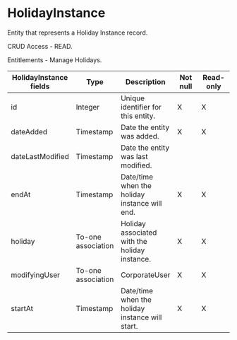 # HolidayInstance

Entity that represents a Holiday Instance record.

CRUD Access - READ.

Entitlements - Manage Holidays.

<table>
    <colgroup>
        <col width="20%" />
        <col width="20%" />
        <col width="20%" />
        <col width="20%" />
        <col width="20%" />
    </colgroup>
    <thead>
        <tr class="header">
            <th>HolidayInstance fields</th>
            <th>Type</th>
            <th>Description</th>
            <th>Not null</th>
            <th>Read-only</th>
        </tr>
    </thead>
    <tbody>
        <tr class="even">
            <td>id</td>
            <td>Integer</td>
            <td>Unique identifier for this entity.</td>
            <td>X</td>
            <td>X</td>
        </tr>
        <tr class="odd">
            <td>dateAdded</td>
            <td>Timestamp</td>
            <td>Date the entity was added.</td>
            <td>X</td>
            <td>X</td>
        </tr>
        <tr class="even">
            <td>dateLastModified</td>
            <td>Timestamp</td>
            <td>Date the entity was last modified.</td>
            <td></td>
            <td></td>
        </tr>
        <tr class="odd">
            <td>endAt</td>
            <td>Timestamp</td>
            <td>Date/time when the holiday instance will end.</td>
            <td>X</td>
            <td>X</td>
        </tr>
        <tr class="even">
            <td>holiday</td>
            <td>To-one association</td>
            <td>Holiday associated with the holiday instance.</td>
            <td>X</td>
            <td>X</td>
        </tr>
        <tr class="odd">
            <td>modifyingUser</td>
            <td>To-one association</td>
            <td>CorporateUser</td>
            <td>X</td>
            <td>X</td>
        </tr>
        <tr class="even">
            <td>startAt</td>
            <td>Timestamp</td>
            <td>Date/time when the holiday instance will start.</td>
            <td>X</td>
            <td>X</td>
        </tr>
    </tbody>
</table>
